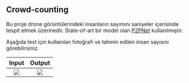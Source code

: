 ## Crowd-counting

Bu proje drone görüntülerindeki insanların sayımını saniyeler içerisinde tespit etmek üzerinedir. State-of-art bir model olan <a href="https://github.com/TencentYoutuResearch/CrowdCounting-P2PNet" target="_blank">P2PNet</a> kullanılmıştır.

Aşağıda test için kullanılan fotoğrafı ve tahmin edilen insan sayısını görebilirsiniz.


Input             |  Output
:-------------------------:|:-------------------------:
![](https://github.com/skylab-kulubu/Liblab/blob/main/computer-vision-studies/crowd-counting/test.jpg?raw=true)  |  ![](https://github.com/skylab-kulubu/Liblab/blob/main/computer-vision-studies/crowd-counting/crowd.jpeg?raw=true)
